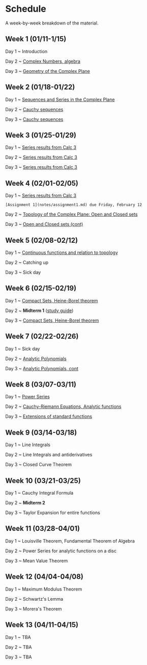 # Schedule

A week-by-week breakdown of the material.

## Week  1 (01/11-1/15)

Day 1
  ~ Introduction

Day 2
  ~ [Complex Numbers, algebra](notes/complex_numbers.md)

Day 3
  ~ [Geometry of the Complex Plane](notes/complex_numbers.md)

## Week  2 (01/18-01/22)

Day 1
  ~ [Sequences and Series in the Complex Plane](notes/complex_series.md)

Day 2
  ~ [Cauchy sequences](notes/complex_series.md)

Day 3
  ~ [Cauchy sequences](notes/complex_series.md)

## Week  3 (01/25-01/29)

Day 1
  ~ [Series results from Calc 3](notes/complex_series.md)

Day 2
  ~ [Series results from Calc 3](notes/complex_series.md)

Day 3
  ~ [Series results from Calc 3](notes/complex_series.md)

## Week  4 (02/01-02/05)

Day 1
  ~ [Series results from Calc 3](notes/complex_series.md)

    [Assignment 1](notes/assignment1.md) due Friday, February 12

Day 2
  ~ [Topology of the Complex Plane: Open and Closed sets](notes/complex_topology.md)

Day 3
  ~ [Open and Closed sets (cont)](notes/complex_topology.md)

## Week  5 (02/08-02/12)

Day 1
  ~ [Continuous functions and relation to topology](notes/complex_topology.md)

Day 2
  ~ Catching up

Day 3
  ~ Sick day

## Week  6 (02/15-02/19)

Day 1
  ~ [Compact Sets, Heine-Borel theorem](notes/complex_topology.md)

Day 2
  ~ **Midterm 1** ([study guide](notes/midterm1_study_guide.md))

Day 3
  ~ [Compact Sets, Heine-Borel theorem](notes/complex_topology.md)

## Week  7 (02/22-02/26)

Day 1
  ~ Sick day

Day 2
  ~ [Analytic Polynomials](notes/analytic_polynomials.md)

Day 3
  ~ [Analytic Polynomials, cont](notes/analytic_polynomials.md)

## Week  8 (03/07-03/11)

Day 1
  ~ [Power Series](notes/power_series.md)

Day 2
  ~ [Cauchy-Riemann Equations, Analytic functions](notes/cauchy_riemann.md)

Day 3
  ~ [Extensions of standard functions](notes/standard_functions.md)

## Week  9 (03/14-03/18)

Day 1
  ~ Line Integrals

Day 2
  ~ Line Integrals and antiderivatives

Day 3
  ~ Closed Curve Theorem

## Week 10 (03/21-03/25)

Day 1
  ~ Cauchy Integral Formula

Day 2
  ~ **Midterm 2**

Day 3
  ~ Taylor Expansion for entire functions

## Week 11 (03/28-04/01)

Day 1
  ~ Louisville Theorem, Fundamental Theorem of Algebra

Day 2
  ~ Power Series for analytic functions on a disc

Day 3
  ~ Mean Value Theorem

## Week 12 (04/04-04/08)

Day 1
  ~ Maximum Modulus Theorem

Day 2
  ~ Schwartz's Lemma

Day 3
  ~ Morera's Theorem

## Week 13 (04/11-04/15)

Day 1
  ~ TBA

Day 2
  ~ TBA

Day 3
  ~ TBA

